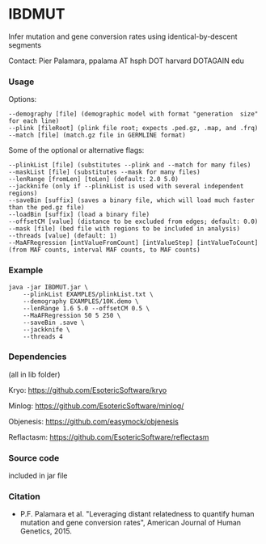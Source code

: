 # IBDMUT
Infer mutation and gene conversion rates using identical-by-descent segments

Contact: Pier Palamara, ppalama AT hsph DOT harvard DOTAGAIN edu

### Usage

Options:

    --demography [file] (demographic model with format "generation	size" for each line)
    --plink [fileRoot] (plink file root; expects .ped.gz, .map, and .frq)
    --match [file] (match.gz file in GERMLINE format)
	
Some of the optional or alternative flags:

    --plinkList [file] (substitutes --plink and --match for many files)
    --maskList [file] (substitutes --mask for many files)
    --lenRange [fromLen] [toLen] (default: 2.0 5.0)
    --jackknife (only if --plinkList is used with several independent regions)
    --saveBin [suffix] (saves a binary file, which will load much faster than the ped.gz file)
    --loadBin [suffix] (load a binary file)
    --offsetCM [value] (distance to be excluded from edges; default: 0.0)
    --mask [file] (bed file with regions to be included in analysis)
    --threads [value] (default: 1)
    --MaAFRegression [intValueFromCount] [intValueStep] [intValueToCount] (from MAF counts, interval MAF counts, to MAF counts)

### Example

    java -jar IBDMUT.jar \
    	--plinkList EXAMPLES/plinkList.txt \
    	--demography EXAMPLES/10K.demo \
    	--lenRange 1.6 5.0 --offsetCM 0.5 \
    	--MaAFRegression 50 5 250 \
    	--saveBin .save \
    	--jackknife \
    	--threads 4

### Dependencies

(all in lib folder)

Kryo: https://github.com/EsotericSoftware/kryo

Minlog: https://github.com/EsotericSoftware/minlog/

Objenesis: https://github.com/easymock/objenesis

Reflactasm: https://github.com/EsotericSoftware/reflectasm

### Source code

included in jar file

### Citation

- P.F. Palamara et al. "Leveraging distant relatedness to quantify human mutation and gene conversion rates", American Journal of Human Genetics, 2015.
